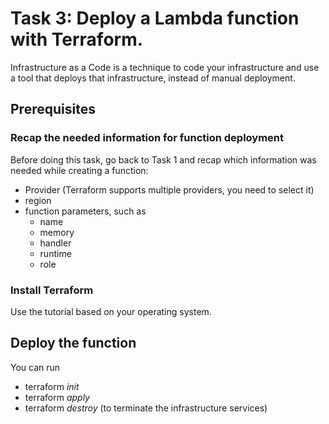 # Task 3: Deploy a Lambda function with Terraform.

Infrastructure as a Code is a technique to code your infrastructure and use a tool that deploys that infrastructure, instead of manual deployment.

## Prerequisites

### Recap the needed information for function deployment

Before doing this task, go back to Task 1 and recap which information was needed while creating a function:

- Provider (Terraform supports multiple providers, you need to select it)
- region
- function parameters, such as
    - name 
    - memory
    - handler
    - runtime
    - role

### Install Terraform

Use the tutorial based on your operating system.


## Deploy the function

You can run 
- terraform *init*
- terraform *apply*
- terraform *destroy* (to terminate the infrastructure services)